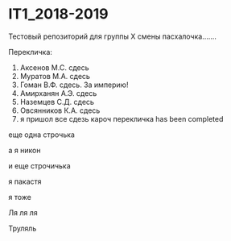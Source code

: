 # IT1_2018-2019
Тестовый репoзиторий для группы X смены                                                    пасхалочка.......

Перекличка:
1. Аксенов М.С. сдесь
2. Муратов М.А. сдесь
3. Гоман В.Ф. сдесь. За империю!
4. Амирханян А.Э. сдесь
5. Наземцев С.Д. сдесь
6. Овсянников К.А. сдесь
7. я пришол
все сдезь кароч перекличка has been completed

еще одна строчька

а я никон 

и еще строчичька
                                                                    
я пакастя

я тоже

Ля ля ля


Труляль

